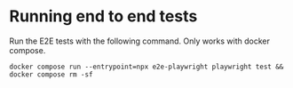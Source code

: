 # Running end to end tests

Run the E2E tests with the following command. Only works with docker compose.

```
docker compose run --entrypoint=npx e2e-playwright playwright test && docker compose rm -sf
```
